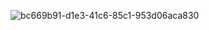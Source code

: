 ![bc669b91-d1e3-41c6-85c1-953d06aca830](https://github.com/user-attachments/assets/ea3d6379-11a9-4df9-beae-6b5ef006e363)

